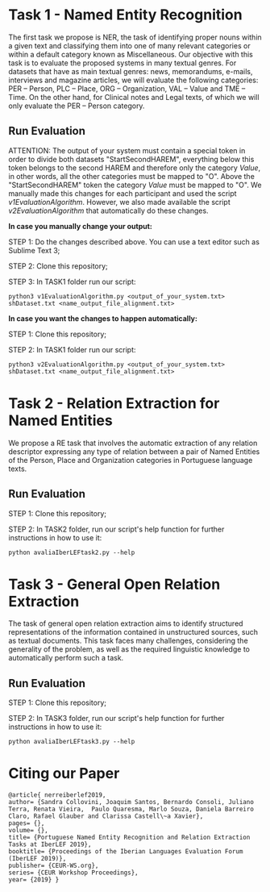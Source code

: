 # Task 1 - Named Entity Recognition

The first task we propose is NER, the task of identifying proper nouns within a given text and classifying them into one of many relevant categories or within a default category known as Miscellaneous. Our objective with this task is to evaluate the proposed systems in many textual genres. For datasets that have as main textual genres: news, memorandums, e-mails, interviews and magazine articles, we will evaluate the following categories: PER – Person, PLC – Place, ORG – Organization, VAL – Value and TME – Time. On the other hand, for Clinical notes and Legal texts, of which we will only evaluate the PER – Person category.

## Run Evaluation

ATTENTION: The output of your system must contain a special token in order to divide both datasets "StartSecondHAREM", everything below this token belongs to the second HAREM and therefore only the category *Value*, in other words, all the other categories must be mapped to "O". Above the "StartSecondHAREM" token the category *Value* must be mapped to "O". We manually made this changes for each participant and used the script *v1EvaluationAlgorithm*. However, we also made available the script *v2EvaluationAlgorithm* that automatically do these changes.

**In case you manually change your output:**

STEP 1: Do the changes described above. You can use a text editor such as Sublime Text 3;

STEP 2: Clone this repository;

STEP 3: In TASK1 folder run our script:

```python3 v1EvaluationAlgorithm.py <output_of_your_system.txt> shDataset.txt <name_output_file_alignment.txt>```

**In case you want the changes to happen automatically:**

STEP 1: Clone this repository;

STEP 2: In TASK1 folder run our script:

```python3 v2EvaluationAlgorithm.py <output_of_your_system.txt> shDataset.txt <name_output_file_alignment.txt>```

# Task 2 - Relation Extraction for Named Entities

We propose a RE task that involves the automatic extraction of any relation descriptor expressing any type of relation between a pair of Named Entities of the Person, Place and Organization categories in Portuguese language texts.

## Run Evaluation

STEP 1: Clone this repository;

STEP 2: In TASK2 folder, run our script's help function for further instructions in how to use it:

```python avaliaIberLEFtask2.py --help```

# Task 3 - General Open Relation Extraction

The task of general open relation extraction aims to identify structured representations of the information contained in unstructured sources, such as textual documents. This task faces many challenges, considering the generality of the problem, as well as the required linguistic knowledge to automatically perform such a task.

## Run Evaluation

STEP 1: Clone this repository;

STEP 2: In TASK3 folder, run our script's help function for further instructions in how to use it:

```python avaliaIberLEFtask3.py --help```

# Citing our Paper
```
@article{ nerreiberlef2019,
author= {Sandra Collovini, Joaquim Santos, Bernardo Consoli, Juliano Terra, Renata Vieira,  Paulo Quaresma, Marlo Souza, Daniela Barreiro Claro, Rafael Glauber and Clarissa Castell\~a Xavier},
pages= {},
volume= {},
title= {Portuguese Named Entity Recognition and Relation Extraction Tasks at IberLEF 2019},
booktitle= {Proceedings of the Iberian Languages Evaluation Forum (IberLEF 2019)},
publisher= {CEUR-WS.org}, 
series= {CEUR Workshop Proceedings}, 
year= {2019} }
```
